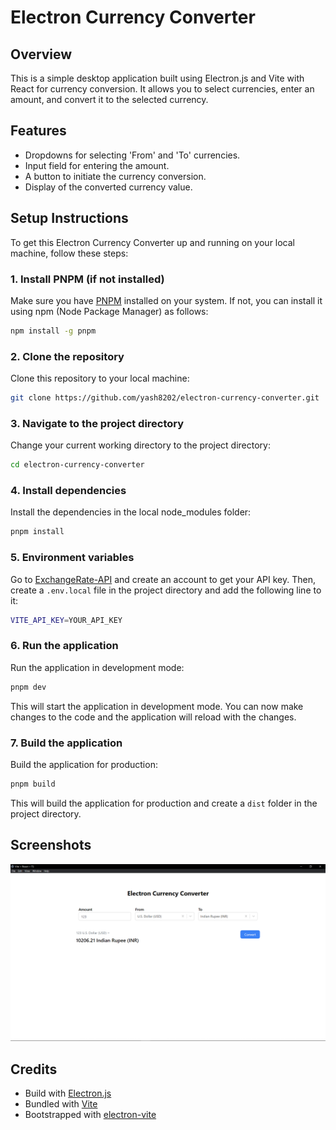 # Electron Currency Converter

## Overview

This is a simple desktop application built using Electron.js and Vite with React for currency conversion. It allows you to select currencies, enter an amount, and convert it to the selected currency.

## Features

- Dropdowns for selecting 'From' and 'To' currencies.
- Input field for entering the amount.
- A button to initiate the currency conversion.
- Display of the converted currency value.

## Setup Instructions

To get this Electron Currency Converter up and running on your local machine, follow these steps:

### 1. Install PNPM (if not installed)

Make sure you have [PNPM](https://pnpm.io/) installed on your system. If not, you can install it using npm (Node Package Manager) as follows:

```bash
npm install -g pnpm
```

### 2. Clone the repository
Clone this repository to your local machine:

```bash
git clone https://github.com/yash8202/electron-currency-converter.git
```
### 3. Navigate to the project directory
Change your current working directory to the project directory:

```bash
cd electron-currency-converter
```

### 4. Install dependencies
Install the dependencies in the local node_modules folder:

```bash
pnpm install
```

### 5. Environment variables
Go to [ExchangeRate-API](https://www.exchangerate-api.com/) and create an account to get your API key. Then, create a `.env.local` file in the project directory and add the following line to it:

```bash
VITE_API_KEY=YOUR_API_KEY
```


### 6. Run the application
Run the application in development mode:

```bash
pnpm dev
```

This will start the application in development mode. You can now make changes to the code and the application will reload with the changes.

### 7. Build the application
Build the application for production:

```bash
pnpm build
```

This will build the application for production and create a `dist` folder in the project directory.


## Screenshots

![Screenshot 1](./Screenshot.png)


## Credits
- Build with [Electron.js](https://www.electronjs.org/)
- Bundled with [Vite](https://vitejs.dev/)
- Bootstrapped with [electron-vite](https://electron-vite.github.io/)